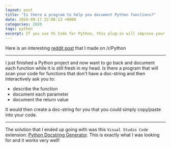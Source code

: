 ```yaml
---
layout: post
title: "Is there a program to help you document Python functions?"
date: 2020-09-17 22:08:13 +0000
categories: 2020
tags: python
excerpt: If you use VS Code for Python, this plug-in will improve your development process.
---
```


Here is an interesting [reddit post](https://www.reddit.com/r/Python/comments/iuoxt0/is_there_a_program_to_help_you_document_python/) that I made on /r/Python

___

I just finished a Python project and now want to go back and document each function while it is still fresh in my head.  Is there a program that will scan your code for functions that don't have a doc-string and then interactively ask you to:

* describe the function
* document each parameter
* document the return value

It would then create a doc-string for you that you could simply copy/paste into your code.

___

The solution that I ended up going with was this `Visual Studio Code` extension: [Python Docstring Generator](https://marketplace.visualstudio.com/items?itemName=njpwerner.autodocstring). This is exactly what I was looking for and it works very well!

